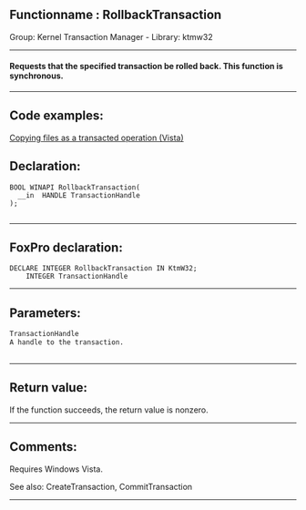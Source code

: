 <link rel="stylesheet" type="text/css" href="../../css/win32api.css">  
<link rel="stylesheet" href="https://cdnjs.cloudflare.com/ajax/libs/font-awesome/4.7.0/css/font-awesome.min.css">

## Functionname : RollbackTransaction
Group: Kernel Transaction Manager - Library: ktmw32    
***  


#### Requests that the specified transaction be rolled back. This function is synchronous.
***  


## Code examples:
[Copying files as a transacted operation (Vista)](../../samples/sample_540.md)  

## Declaration:
```foxpro  
BOOL WINAPI RollbackTransaction(
  __in  HANDLE TransactionHandle
);
  
```  
***  


## FoxPro declaration:
```foxpro  
DECLARE INTEGER RollbackTransaction IN KtmW32;
	INTEGER TransactionHandle  
```  
***  


## Parameters:
```txt  
TransactionHandle
A handle to the transaction.
  
```  
***  


## Return value:
If the function succeeds, the return value is nonzero.  
***  


## Comments:
Requires Windows Vista.  
  
See also: CreateTransaction, CommitTransaction   
  
***  

